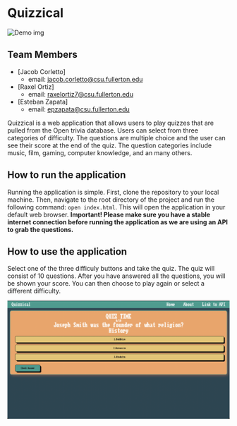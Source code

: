 # Quizzical

![Demo img](screenshots/06effa6d32c1a44a1881f0bf425efa9.png)

## Team Members

- [Jacob Corletto]
  - email: jacob.corletto@csu.fullerton.edu
- [Raxel Ortiz]
  - email: raxelortiz7@csu.fullerton.edu
- [Esteban Zapata]
  - email: epzapata@csu.fullerton.edu

Quizzical is a web application that allows users to play quizzes that are pulled
from the Open trivia database. Users can select from three categories of difficulty. The questions are multiple choice and the user can see their score at the end of the quiz. The question categories include music, film, gaming, computer knowledge, and an many others.

## How to run the application

Running the application is simple. First, clone the repository to your local machine. Then, navigate to the root directory of the project and run the following command: `open index.html`. This will open the application in your default web browser. **Important! Please make sure you have a stable internet connection before running the application as we are using an API to grab the questions.**

## How to use the application

Select one of the three difficuly buttons and take the quiz. The quiz will consist of 10 questions. After you have answered all the questions, you will be shown your score. You can then choose to play again or select a different difficulty.

![Demo img](screenshots/7996536f9e455dcb416cae38d14787c5.png)

